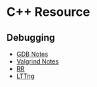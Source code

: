 # C++ Resource

## Debugging

* [GDB Notes](/tech-notes/program/debugging/gdb)
* [Valgrind Notes](/tech-notes/program/debugging/valgrind)
* [RR](https://rr-project.org/)
* [LTTng](https://lttng.org/)
